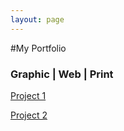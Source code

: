 ```yaml
---
layout: page
---
```


#My Portfolio

### Graphic | Web | Print

[Project 1](http://kennygonzalez10.github.io/project-1)

[Project 2](http://kennygonzalez10.github.io/project-2)

